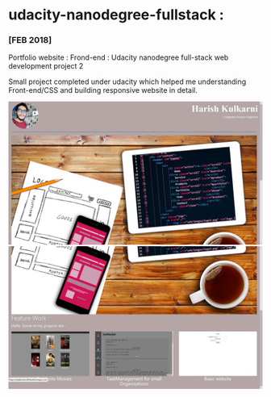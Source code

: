 # udacity-nanodegree-fullstack : 
### [FEB 2018]
Portfolio website : Frond-end : Udacity nanodegree full-stack web development project 2 

Small project completed under udacity which helped me understanding Front-end/CSS and building responsive website in detail.

![Udacity](pic2.png)
![Udacity](pic1.png)

